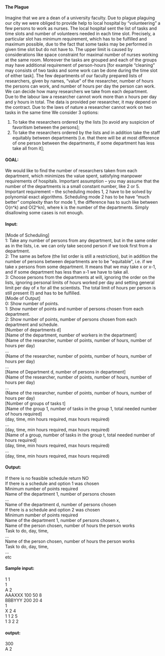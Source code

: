 #### The Plague
Imagine that we are a dean of a university faculty.
Due to plague plaguing our city we were obliged to provide help to local hospital by “volunteering” a few persons to work as nurses.
The local hospital sent the list of tasks and time slots and number of volunteers needed in each time slot.
Precisely, a particular slot has minimum requirement, which has to be fulfilled and maximum possible, due to the fact that some tasks may be performed in given time slot but do not have to. The upper limit is caused by considerations like space constraint for maximal number of nurses working at the same room. Moreover the tasks are grouped and each of the groups may have additional requirement of person-hours [for example “cleaning” may consists of two tasks and some work can be done during the time slot of either task].
The few departments of our faculty prepared lists of researchers, given by names, “value” of the researcher, number of hours the persons can work, and number of hours per day the person can work. We can decide how many researchers we take from each department.  
Due to the labour law a researcher cannot work more than x hours per day and y hours in total. The data is provided per researcher, it may depend on the contract.
Due to the laws of nature a researcher cannot work on two tasks in the same time
We consider 3 options: 
1. To take the researchers ordered by the lists [to avoid any suspicion of favoritism between the persons];
2. To take the researchers ordered by the lists and in addition take the staff equitably between departments [i.e. that there will be at most difference of one person between the departments, if some department has less take all from it];
 
#### GOAL:  
We would like to find the number of researchers taken from each department, which minimizes the value spent, satisfying manpower requirements of hospitals. 
Important assumption – you may assume that the number of the departments is a small constant number, like 2 or 5. 
Important requirement – the scheduling modes 1, 2 have to be solved by polynomial exact algorithms. Scheduling mode 2 has to be have “much better” complexity than for mode 1, the difference has to such like between O(n^k) and O(2^kn), where k is the number of the departments. Simply disallowing some cases is not enough.

#### Input:  
[Mode of Scheduling]  
1: Take any number of persons from any department, but in the same order as in the lists, i.e. we can only take second person if we took first from a department.  
2: The same as before (the list order is still a restriction), but in addition the number of persons between departments are to be "equitable", i.e. if we take x persons from some department. It means that we may take x or x-1, and if some department has less than x-1 we have to take all.  
3: Choose persons from the departments at will, ignoring the order on the lists, ignoring personal limits of hours worked per day and setting general limit per day of x for all the scientists. The total limit of hours per person is still present (!) and has to be fulfilled.  
[Mode of Output]  
0: Show number of points.  
1: Show number of points and number of persons chosen from each department.  
2: Show number of points, number of persons chosen from each department and schedule.  
[Number of departments d]  
[Name of the department, number of workers in the department]  
(Name of the researcher, number of points, number of hours, number of hours per day)  
 ...  
(Name of the researcher, number of points, number of hours, number of hours per day)  
 ...  
[Name of Department d, number of persons in department]  
(Name of the researcher, number of points, number of hours, number of hours per day)  
...  
(Name of the researcher, number of points, number of hours, number of hours per day)  
[Number of groups of tasks t]  
[Name of the group 1, number of tasks in the group 1, total needed number of hours required]  
(day, time, min hours required, max hours required)  
...  
(day, time, min hours required, max hours required)  
[Name of a group, number of tasks in the group t, total needed number of hours required]  
(day, time, min hours required, max hours required)  
...  
(day, time, min hours required, max hours required)  

#### Output:
If there is no feasible schedule return NO  
If there is a schedule and option 1 was chosen  
Minimum number of points required  
Name of the department 1, number of persons chosen  
...  
Name of the department d, number of persons chosen  
If there is a schedule and option 2 was chosen  
Minimum number of points required  
Name of the department 1, number of persons chosen x,  
Name of the person chosen, number of hours the person works  
Task to do, day, time,  
...  
Name of the person chosen, number of hours the person works  
Task to do, day, time,  
...  
etc  

#### Sample input:  
1 1  
1  
A 2  
AAAXXX   100 50 8  
BBBYYY   200 20 4  
1  
X 2 4  
1 1 2 5  
1 3 2 2  
#### output:  
300  
A 2  
